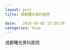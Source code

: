 ```yaml
--- 
layout: post 
title: 成都曙光男科医院

date:   2016-05-03 13:39:56 
categories: hosp 
--- 
```

   
成都曙光男科医院
